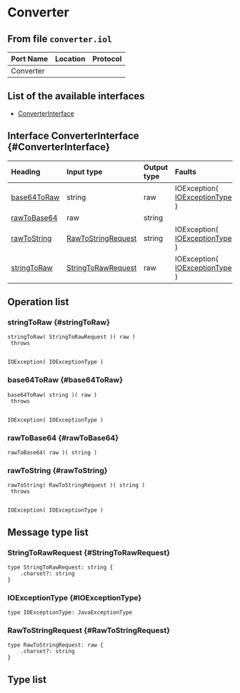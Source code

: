 # Converter

## From file `converter.iol`

| Port Name | Location | Protocol |
| :--- | :--- | :--- |
| Converter |  |  |

## List of the available interfaces

* [ConverterInterface](converter.md#ConverterInterface)

## Interface ConverterInterface {#ConverterInterface}

| Heading | Input type | Output type | Faults |
| :--- | :--- | :--- | :--- |
| [base64ToRaw](converter.md#base64ToRaw) | string  | raw  |  IOException\( [IOExceptionType](converter.md#IOExceptionType) \)    |
| [rawToBase64](converter.md#rawToBase64) | raw  | string  |  |
| [rawToString](converter.md#rawToString) | [RawToStringRequest](converter.md#RawToStringRequest)  | string  |  IOException\( [IOExceptionType](converter.md#IOExceptionType) \)    |
| [stringToRaw](converter.md#stringToRaw) | [StringToRawRequest](converter.md#StringToRawRequest)  | raw  |  IOException\( [IOExceptionType](converter.md#IOExceptionType) \)    |

## Operation list

### stringToRaw {#stringToRaw}

```text
stringToRaw( StringToRawRequest )( raw )
 throws


IOException( IOExceptionType )
```

### base64ToRaw {#base64ToRaw}

```text
base64ToRaw( string )( raw )
 throws


IOException( IOExceptionType )
```

### rawToBase64 {#rawToBase64}

```text
rawToBase64( raw )( string )
```

### rawToString {#rawToString}

```text
rawToString( RawToStringRequest )( string )
 throws


IOException( IOExceptionType )
```

## Message type list

### StringToRawRequest {#StringToRawRequest}

```text
type StringToRawRequest: string { 
    .charset?: string
}
```

### IOExceptionType {#IOExceptionType}

```text
type IOExceptionType: JavaExceptionType
```

### RawToStringRequest {#RawToStringRequest}

```text
type RawToStringRequest: raw { 
    .charset?: string
}
```

## Type list

